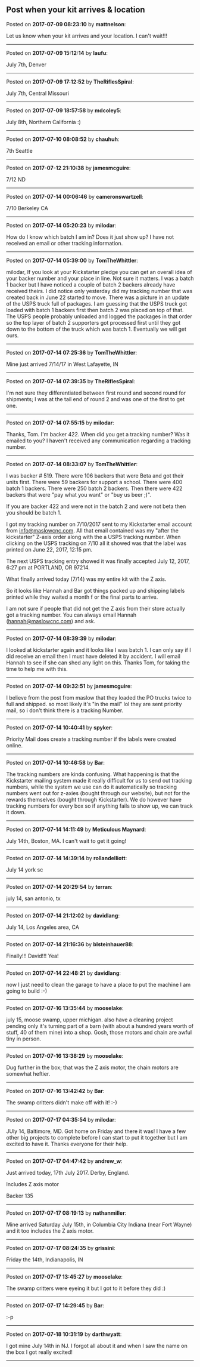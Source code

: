## Post when your kit arrives & location
Posted on **2017-07-09 08:23:10** by **mattnelson**:

Let us know when your kit arrives and your location.  I can't wait!!!

---

Posted on **2017-07-09 15:12:14** by **laufu**:

July 7th, Denver

---

Posted on **2017-07-09 17:12:52** by **TheRiflesSpiral**:

July 7th, Central Missouri

---

Posted on **2017-07-09 18:57:58** by **mdcoley5**:

July 8th, Northern California :)

---

Posted on **2017-07-10 08:08:52** by **chauhuh**:

7th Seattle

---

Posted on **2017-07-12 21:10:38** by **jamesmcguire**:

7/12 ND

---

Posted on **2017-07-14 00:06:46** by **cameronswartzell**:

7/10 Berkeley CA

---

Posted on **2017-07-14 05:20:23** by **milodar**:

How do I know which batch I am in? Does it just show up? I have not received an email or other tracking information.

---

Posted on **2017-07-14 05:39:00** by **TomTheWhittler**:

milodar, If you look at your Kickstarter pledge you can get an overall idea of your backer number and your place in line. Not sure it matters. I was a batch 1 backer but I have noticed a couple of batch 2 backers already have received theirs. I did notice only yesterday did my tracking number that was created back in June 22 started to move. There was a picture in an update of the USPS truck full of packages. I am guessing that the USPS truck got loaded with batch 1 backers first then batch 2 was placed on top of that. The USPS people probably unloaded and logged the packages in that order so the top layer of batch 2 supporters got processed first until they got down to the bottom of the truck which was batch 1. Eventually we will get ours.

---

Posted on **2017-07-14 07:25:36** by **TomTheWhittler**:

Mine just arrived 7/14/17 in West Lafayette, IN

---

Posted on **2017-07-14 07:39:35** by **TheRiflesSpiral**:

I'm not sure they differentiated between first round and second round for shipments; I was at the tail end of round 2 and was one of the first to get one.

---

Posted on **2017-07-14 07:55:15** by **milodar**:

Thanks, Tom. I'm backer 422. When did you get a tracking number? Was it emailed to you? I haven't received any communication regarding a tracking number.

---

Posted on **2017-07-14 08:33:07** by **TomTheWhittler**:

I was backer # 519. There were 106 backers that were Beta and got their units first. There were 59 backers for support a school. There were 400 batch 1 backers. There were 250 batch 2 backers. Then there were 422 backers that were "pay what you want" or "buy us beer ;)".

If you are backer 422 and were not in the batch 2 and were not beta then you should be batch 1.

I got my tracking number on 7/10/2017 sent to my Kickstarter email account from info@maslowcnc.com.  All that email contained was my "after the kickstarter" Z-axis order along with the a USPS tracking number. When clicking on the USPS tracking on 7/10 all it showed was that the label was printed on June 22, 2017, 12:15 pm.

The next USPS tracking entry showed it was finally accepted July 12, 2017, 6:27 pm at PORTLAND, OR 97214.  

What finally arrived today (7/14) was my entire kit with the Z axis.

So it looks like Hannah and Bar got things packed up and shipping labels printed while they waited a month f or the final parts to arrive.

I am not sure if people that did not get the Z axis from their store actually got a tracking number. You can always email Hannah (hannah@maslowcnc.com)  and ask.

---

Posted on **2017-07-14 08:39:39** by **milodar**:

I looked at kickstarter again and it looks like I was batch 1. I can only say if I did receive an email then I must have deleted it by accident. I will email Hannah to see if she can shed any light on this. Thanks Tom, for taking the time to help me with this.

---

Posted on **2017-07-14 09:32:51** by **jamesmcguire**:

I believe from the post from maslow that they loaded the PO trucks twice to full and shipped. so most likely it's "in the mail" lol they are sent priority mail, so i don't think there is a tracking Number.

---

Posted on **2017-07-14 10:40:41** by **spyker**:

Priority Mail does create a tracking number if the labels were created online.

---

Posted on **2017-07-14 10:46:58** by **Bar**:

The tracking numbers are kinda confusing. What happening is that the Kickstarter mailing system made it really difficult for us to send out tracking numbers, while the system we use can do it automatically so tracking numbers went out for z-axies (bought through our website), but not for the rewards themselves (bought through Kickstarter). We do however have tracking numbers for every box so if anything fails to show up, we can track it down.

---

Posted on **2017-07-14 14:11:49** by **Meticulous Maynard**:

July 14th, Boston, MA. I can't wait to get it going!

---

Posted on **2017-07-14 14:39:14** by **rollandelliott**:

July 14 york sc

---

Posted on **2017-07-14 20:29:54** by **terran**:

july 14, san antonio, tx

---

Posted on **2017-07-14 21:12:02** by **davidlang**:

July 14, Los Angeles area, CA

---

Posted on **2017-07-14 21:16:36** by **blsteinhauer88**:

Finally!!! David!!! Yea!

---

Posted on **2017-07-14 22:48:21** by **davidlang**:

now I just need to clean the garage to have a place to put the machine I am going to build :-)

---

Posted on **2017-07-16 13:35:44** by **mooselake**:

july 15, moose swamp, upper michigan.  also have a  cleaning project pending only it's turning part of a barn (with about a hundred years worth of stuff, 40 of them mine) into a shop.  Gosh, those motors and chain are awful tiny in person.

---

Posted on **2017-07-16 13:38:29** by **mooselake**:

Dug further in the box; that was the Z axis motor, the chain motors are somewhat heftier.

---

Posted on **2017-07-16 13:42:42** by **Bar**:

The swamp critters didn't make off with it! :-)

---

Posted on **2017-07-17 04:35:54** by **milodar**:

JUly 14, Baltimore, MD. Got home on Friday and there it was! I have a few other big projects to complete before I can start to put it together but I am excited to have it. Thanks everyone for their help.

---

Posted on **2017-07-17 04:47:42** by **andrew_w**:

Just arrived today, 17th July 2017.  Derby, England.

Includes Z axis motor

Backer 135

---

Posted on **2017-07-17 08:19:13** by **nathanmiller**:

Mine arrived Saturday July 15th, in Columbia City Indiana (near Fort Wayne) and it too includes the Z axis motor.

---

Posted on **2017-07-17 08:24:35** by **grissini**:

Friday the 14th, Indianapolis, IN

---

Posted on **2017-07-17 13:45:27** by **mooselake**:

The swamp critters were eyeing it but I got to it before they did :)

---

Posted on **2017-07-17 14:29:45** by **Bar**:

:-p

---

Posted on **2017-07-18 10:31:19** by **darthwyatt**:

I got mine July 14th in NJ. I forgot all about it and when I saw the name on the box I got really excited!

---

